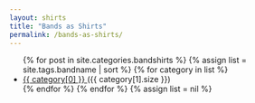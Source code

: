 ```yaml
---
layout: shirts
title: "Bands as Shirts"
permalink: /bands-as-shirts/
---
```


<!--
<header>
    <h1>Category List</h1>
</header>

-->
<ul class="tag-box inline">
{% for post in site.categories.bandshirts %}
    {% assign list = site.tags.bandname | sort %}
    {% for category in list %}
        <li>
            <a href="#{{ category[0] }}">
                {{ category[0] }}
            </a>
            <span>({{ category[1].size }})</span>
        </li>
    {% endfor %}
{% endfor %}
{% assign list = nil %}
</ul>
